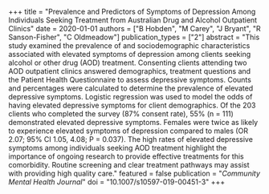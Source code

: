 +++
title = "Prevalence and Predictors of Symptoms of Depression Among Individuals Seeking Treatment from Australian Drug and Alcohol Outpatient Clinics"
date = 2020-01-01
authors = ["B Hobden", "M Carey", "J Bryant", "R Sanson-Fisher", "C Oldmeadow"]
publication_types = ["2"]
abstract = "This study examined the prevalence of and sociodemographic characteristics associated with elevated symptoms of depression among clients seeking alcohol or other drug (AOD) treatment. Consenting clients attending two AOD outpatient clinics answered demographics, treatment questions and the Patient Health Questionnaire to assess depressive symptoms. Counts and percentages were calculated to determine the prevalence of elevated depressive symptoms. Logistic regression was used to model the odds of having elevated depressive symptoms for client demographics. Of the 203 clients who completed the survey (87% consent rate), 55% (n = 111) demonstrated elevated depressive symptoms. Females were twice as likely to experience elevated symptoms of depression compared to males (OR 2.07; 95% CI 1.05, 4.08; P = 0.037). The high rates of elevated depressive symptoms among individuals seeking AOD treatment highlight the importance of ongoing research to provide effective treatments for this comorbidity. Routine screening and clear treatment pathways may assist with providing high quality care."
featured = false
publication = "*Community Mental Health Journal*"
doi = "10.1007/s10597-019-00451-3"
+++

